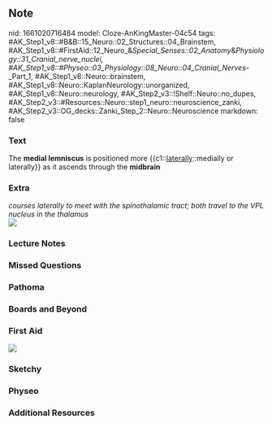 ## Note
nid: 1661020716484
model: Cloze-AnKingMaster-04c54
tags: #AK_Step1_v8::#B&B::15_Neuro::02_Structures::04_Brainstem, #AK_Step1_v8::#FirstAid::12_Neuro_&_Special_Senses::02_Anatomy_&_Physiology::31_Cranial_nerve_nuclei, #AK_Step1_v8::#Physeo::03_Physiology::08_Neuro::04_Cranial_Nerves_-_Part_1, #AK_Step1_v8::Neuro::brainstem, #AK_Step1_v8::Neuro::KaplanNeurology::unorganized, #AK_Step1_v8::Neuro::neurology, #AK_Step2_v3::!Shelf::Neuro::no_dupes, #AK_Step2_v3::#Resources::Neuro::step1_neuro::neuroscience_zanki, #AK_Step2_v3::OG_decks::Zanki_Step_2::Neuro::Neuroscience
markdown: false

### Text
<div>
  <div>
    The <b>medial lemniscus</b> is positioned more
    {{c1::<u>laterally</u>::medially or laterally}} as it ascends
    through the <b>midbrain</b>
  </div>
</div>

### Extra
<div>
  <i>courses laterally to meet with the spinothalamic tract; both
  travel to the VPL nucleus in the thalamus</i>
</div><img src="paste-43228845834780.jpg">

### Lecture Notes


### Missed Questions


### Pathoma


### Boards and Beyond


### First Aid
<img src="tmpMJGEaT.png">

### Sketchy


### Physeo


### Additional Resources

